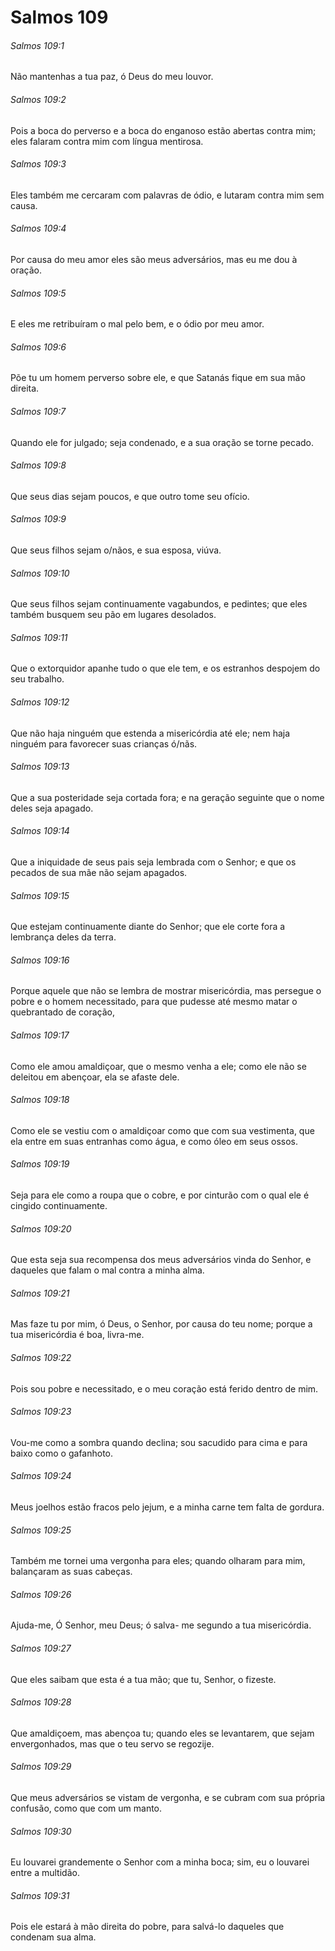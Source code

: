 # Salmos 109

###### Salmos 109:1

Não mantenhas a tua paz, ó Deus do meu louvor.

###### Salmos 109:2

Pois a boca do perverso e a boca do enganoso estão abertas contra mim; eles falaram contra mim com língua mentirosa.

###### Salmos 109:3

Eles também me cercaram com palavras de ódio, e lutaram contra mim sem causa.

###### Salmos 109:4

Por causa do meu amor eles são meus adversários, mas eu me dou à oração.

###### Salmos 109:5

E eles me retribuíram o mal pelo bem, e o ódio por meu amor.

###### Salmos 109:6

Põe tu um homem perverso sobre ele, e que Satanás fique em sua mão direita.

###### Salmos 109:7

Quando ele for julgado; seja condenado, e a sua oração se torne pecado.

###### Salmos 109:8

Que seus dias sejam poucos, e que outro tome seu ofício.

###### Salmos 109:9

Que seus filhos sejam o/nãos, e sua esposa, viúva.

###### Salmos 109:10

Que seus filhos sejam continuamente vagabundos, e pedintes; que eles também busquem seu pão em lugares desolados.

###### Salmos 109:11

Que o extorquidor apanhe tudo o que ele tem, e os estranhos despojem do seu trabalho.

###### Salmos 109:12

Que não haja ninguém que estenda a misericórdia até ele; nem haja ninguém para favorecer suas crianças ó/nãs.

###### Salmos 109:13

Que a sua posteridade seja cortada fora; e na geração seguinte que o nome deles seja apagado.

###### Salmos 109:14

Que a iniquidade de seus pais seja lembrada com o Senhor; e que os pecados de sua mãe não sejam apagados.

###### Salmos 109:15

Que estejam continuamente diante do Senhor; que ele corte fora a lembrança deles da terra.

###### Salmos 109:16

Porque aquele que não se lembra de mostrar misericórdia, mas persegue o pobre e o homem necessitado, para que pudesse até mesmo matar o quebrantado de coração,

###### Salmos 109:17

Como ele amou amaldiçoar, que o mesmo venha a ele; como ele não se deleitou em abençoar, ela se afaste dele.

###### Salmos 109:18

Como ele se vestiu com o amaldiçoar como que com sua vestimenta, que ela entre em suas entranhas como água, e como óleo em seus ossos.

###### Salmos 109:19

Seja para ele como a roupa que o cobre, e por cinturão com o qual ele é cingido continuamente.

###### Salmos 109:20

Que esta seja sua recompensa dos meus adversários vinda do Senhor, e daqueles que falam o mal contra a minha alma.

###### Salmos 109:21

Mas faze tu por mim, ó Deus, o Senhor, por causa do teu nome; porque a tua misericórdia é boa, livra-me.

###### Salmos 109:22

Pois sou pobre e necessitado, e o meu coração está ferido dentro de mim.

###### Salmos 109:23

Vou-me como a sombra quando declina; sou sacudido para cima e para baixo como o gafanhoto.

###### Salmos 109:24

Meus joelhos estão fracos pelo jejum, e a minha carne tem falta de gordura.

###### Salmos 109:25

Também me tornei uma vergonha para eles; quando olharam para mim, balançaram as suas cabeças.

###### Salmos 109:26

Ajuda-me, Ó Senhor, meu Deus; ó salva- me segundo a tua misericórdia.

###### Salmos 109:27

Que eles saibam que esta é a tua mão; que tu, Senhor, o fizeste.

###### Salmos 109:28

Que amaldiçoem, mas abençoa tu; quando eles se levantarem, que sejam envergonhados, mas que o teu servo se regozije.

###### Salmos 109:29

Que meus adversários se vistam de vergonha, e se cubram com sua própria confusão, como que com um manto.

###### Salmos 109:30

Eu louvarei grandemente o Senhor com a minha boca; sim, eu o louvarei entre a multidão.

###### Salmos 109:31

Pois ele estará à mão direita do pobre, para salvá-lo daqueles que condenam sua alma.


